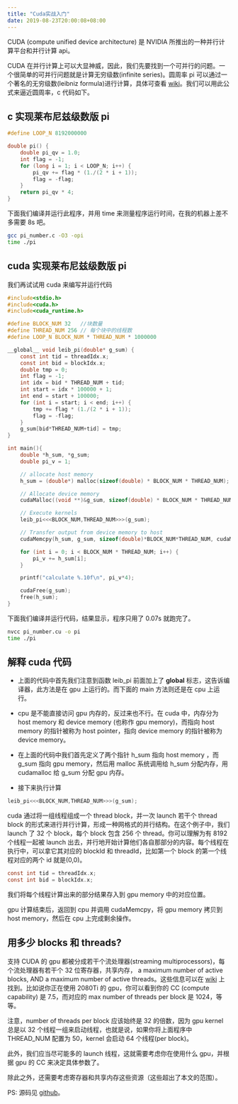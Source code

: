```yaml
---
title: "Cuda实战入门"
date: 2019-08-23T20:00:08+08:00
---
```


CUDA (compute unified device architecture) 是 NVIDIA 所推出的一种并行计算平台和并行计算 api。

CUDA 在并行计算上可以大显神威，因此，我们先要找到一个可并行的问题。一个很简单的可并行问题就是计算无穷级数(infinite series)。圆周率 pi 可以通过一个著名的无穷级数(leibniz formula)进行计算，具体可查看 [wiki](https://en.wikipedia.org/wiki/Leibniz_formula_for_%CF%80)。我们可以用此公式来逼近圆周率，c 代码如下。

## c 实现莱布尼兹级数版 pi

```c
#define LOOP_N 8192000000

double pi() {
    double pi_qv = 1.0;
    int flag = -1;
    for (long i = 1; i < LOOP_N; i++) {
        pi_qv += flag * (1./(2 * i + 1));
        flag = -flag;
    }
    return pi_qv * 4;
}
```

下面我们编译并运行此程序，并用 time 来测量程序运行时间，在我的机器上差不多需要 8s 吧。

```sh
gcc pi_number.c -O3 -opi
time ./pi
```

## cuda 实现莱布尼兹级数版 pi

我们再试试用 cuda 来编写并运行代码

```c
#include<stdio.h>
#include<cuda.h>
#include<cuda_runtime.h>

#define BLOCK_NUM 32   //块数量
#define THREAD_NUM 256 // 每个块中的线程数
#define LOOP_N BLOCK_NUM * THREAD_NUM * 1000000

__global__ void leib_pi(double* g_sum) {
    const int tid = threadIdx.x;
    const int bid = blockIdx.x;
    double tmp = 0;
    int flag = -1;
    int idx = bid * THREAD_NUM + tid;
    int start = idx * 100000 + 1;
    int end = start + 100000;
    for (int i = start; i < end; i++) {
        tmp += flag * (1./(2 * i + 1));
        flag = -flag;
    }
    g_sum[bid*THREAD_NUM+tid] = tmp;
}

int main(){
    double *h_sum, *g_sum;
    double pi_v = 1;

    // allocate host memory
    h_sum = (double*) malloc(sizeof(double) * BLOCK_NUM * THREAD_NUM);

    // Allocate device memory
    cudaMalloc((void **)&g_sum, sizeof(double) * BLOCK_NUM * THREAD_NUM);

    // Execute kernels
    leib_pi<<<BLOCK_NUM,THREAD_NUM>>>(g_sum);

    // Transfer output from device memory to host
    cudaMemcpy(h_sum, g_sum, sizeof(double)*BLOCK_NUM*THREAD_NUM, cudaMemcpyDeviceToHost);

    for (int i = 0; i < BLOCK_NUM * THREAD_NUM; i++) {
        pi_v += h_sum[i];
    }

    printf("calculate %.10f\n", pi_v*4);

    cudaFree(g_sum);
    free(h_sum);
}
```

下面我们编译并运行代码，结果显示，程序只用了 0.07s 就跑完了。

```sh
nvcc pi_number.cu -o pi
time ./pi
```

## 解释 cuda 代码

- 上面的代码中首先我们注意到函数 leib_pi 前面加上了 **global** 标志，这告诉编译器，此方法是在 gpu 上运行的。而下面的 main 方法则还是在 cpu 上运行。

- cpu 是不能直接访问 gpu 内存的，反过来也不行。在 cuda 中，内存分为 host memory 和 device memory (也称作 gpu memory)，而指向 host memory 的指针被称为 host pointer，指向 device memory 的指针被称为 device memory。

- 在上面的代码中我们首先定义了两个指针 h_sum 指向 host memory ，而 g_sum 指向 gpu memory，然后用 malloc 系统调用给 h_sum 分配内存，用 cudamalloc 给 g_sum 分配 gpu 内存。

- 接下来执行计算

```c
leib_pi<<<BLOCK_NUM,THREAD_NUM>>>(g_sum);
```

cuda 通过将一组线程组成一个 thread block，并一次 launch 若干个 thread block 的形式来进行并行计算，形成一种网格式的并行结构。在这个例子中，我们 launch 了 32 个 block，每个 block 包含 256 个 thread。你可以理解为有 8192 个线程一起被 launch 出去，并行地开始计算他们各自那部分的内容。每个线程在执行中，可以拿它其对应的 blockId 和 threadId，比如第一个 block 的第一个线程对应的两个 id 就是(0,0)。

```c
const int tid = threadIdx.x;
const int bid = blockIdx.x;
```

我们将每个线程计算出来的部分结果存入到 gpu memory 中的对应位置。

gpu 计算结束后，返回到 cpu 并调用 cudaMemcpy，将 gpu memory 拷贝到 host memory，然后在 cpu 上完成剩余操作。

## 用多少 blocks 和 threads?

支持 CUDA 的 gpu 都被分成若干个流处理器(streaming multiprocessors)，每个流处理器有若干个 32 位寄存器，共享内存， a maximum number of active blocks, AND a maximum number of active threads。这些信息可以在 [wiki](https://en.wikipedia.org/wiki/CUDA) 上找到。比如说你正在使用 2080Ti 的 gpu，你可以看到你的 CC (compute capability) 是 7.5，而对应的 max number of threads per block 是 1024，等等。

注意，number of threads per block 应该始终是 32 的倍数，因为 gpu kernel 总是以 32 个线程一组来启动线程，也就是说，如果你将上面程序中 THREAD_NUM 配置为 50，kernel 会启动 64 个线程(per block)。

此外，我们应当尽可能多的 launch 线程，这就需要考虑你在使用什么 gpu，并根据 gpu 的 CC 来决定具体参数了。

除此之外，还需要考虑寄存器和共享内存这些资源（这些超出了本文的范围）。

PS: 源码见 [github](https://github.com/chenminhua/math)。
